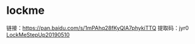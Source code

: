 # lockme

链接：https://pan.baidu.com/s/1mPAhq28fKyQlA7phykiTTQ 
提取码：jyr0 
[LockMeStepUp20190510](https://pan.baidu.com/s/1mPAhq28fKyQlA7phykiTTQ) 
